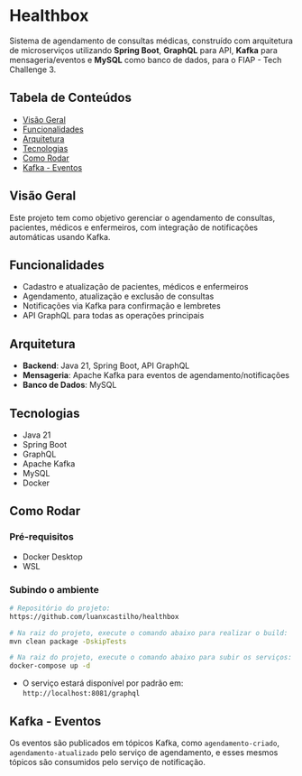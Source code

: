 # Healthbox

Sistema de agendamento de consultas médicas, construído com arquitetura de microserviços utilizando **Spring Boot**, **GraphQL** para API, **Kafka** para mensageria/eventos e **MySQL** como banco de dados, para o FIAP - Tech Challenge 3.

## Tabela de Conteúdos

- [Visão Geral](#visão-geral)
- [Funcionalidades](#funcionalidades)
- [Arquitetura](#arquitetura)
- [Tecnologias](#tecnologias)
- [Como Rodar](#como-rodar)
- [Kafka - Eventos](#kafka---eventos)


## Visão Geral

Este projeto tem como objetivo gerenciar o agendamento de consultas, pacientes, médicos e enfermeiros, com integração de notificações automáticas usando Kafka.


## Funcionalidades

- Cadastro e atualização de pacientes, médicos e enfermeiros
- Agendamento, atualização e exclusão de consultas
- Notificações via Kafka para confirmação e lembretes
- API GraphQL para todas as operações principais


## Arquitetura

- **Backend**: Java 21, Spring Boot, API GraphQL
- **Mensageria**: Apache Kafka para eventos de agendamento/notificações
- **Banco de Dados**: MySQL


## Tecnologias

- Java 21
- Spring Boot
- GraphQL
- Apache Kafka
- MySQL
- Docker

## Como Rodar

### Pré-requisitos

- Docker Desktop
- WSL

### Subindo o ambiente

```bash
# Repositório do projeto: 
https://github.com/luanxcastilho/healthbox

# Na raiz do projeto, execute o comando abaixo para realizar o build:
mvn clean package -DskipTests

# Na raiz do projeto, execute o comando abaixo para subir os serviços:
docker-compose up -d
```

- O serviço estará disponível por padrão em: `http://localhost:8081/graphql`

## Kafka - Eventos

Os eventos são publicados em tópicos Kafka, como `agendamento-criado`, `agendamento-atualizado` pelo serviço de agendamento, e esses mesmos tópicos são consumidos pelo serviço de notificação.
